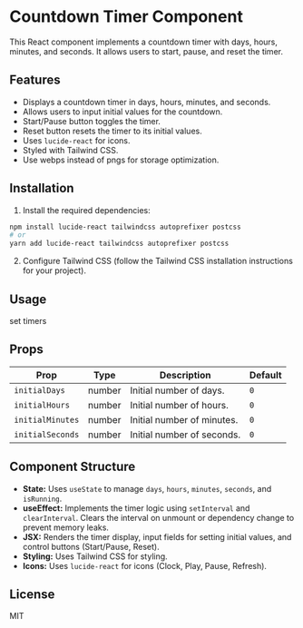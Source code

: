 
# Countdown Timer Component

This React component implements a countdown timer with days, hours, minutes, and seconds. It allows users to start, pause, and reset the timer.

## Features

* Displays a countdown timer in days, hours, minutes, and seconds.
* Allows users to input initial values for the countdown.
* Start/Pause button toggles the timer.
* Reset button resets the timer to its initial values.
* Uses `lucide-react` for icons.
* Styled with Tailwind CSS.
* Use webps instead of pngs for storage optimization.


## Installation

1. Install the required dependencies:

```bash
npm install lucide-react tailwindcss autoprefixer postcss
# or
yarn add lucide-react tailwindcss autoprefixer postcss
```

2. Configure Tailwind CSS (follow the Tailwind CSS installation instructions for your project).

## Usage

set timers 
## Props

| Prop             | Type   | Description                                     | Default |
|-----------------|--------|-------------------------------------------------|---------|
| `initialDays`   | number | Initial number of days.                        | `0`     |
| `initialHours`  | number | Initial number of hours.                       | `0`     |
| `initialMinutes`| number | Initial number of minutes.                     | `0`     |
| `initialSeconds`| number | Initial number of seconds.                     | `0`     |

## Component Structure

* **State:** Uses `useState` to manage `days`, `hours`, `minutes`, `seconds`, and `isRunning`.
* **useEffect:** Implements the timer logic using `setInterval` and `clearInterval`.  Clears the interval on unmount or dependency change to prevent memory leaks.
* **JSX:** Renders the timer display, input fields for setting initial values, and control buttons (Start/Pause, Reset).
* **Styling:** Uses Tailwind CSS for styling.
* **Icons:** Uses `lucide-react` for icons (Clock, Play, Pause, Refresh).


## License

MIT
